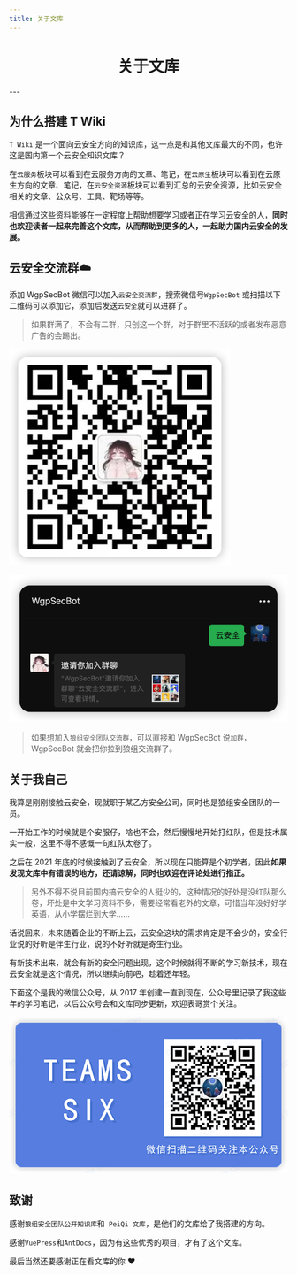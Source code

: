 ```yaml
---
title: 关于文库
---
```

<center><h1>关于文库</h1></center>
---

## 为什么搭建 T Wiki

`T Wiki` 是一个面向云安全方向的知识库，这一点是和其他文库最大的不同，也许这是国内第一个云安全知识文库？

<script>
export default {
    mounted () {
      this.$page.lastUpdated = "2022年4月14日"
    }
  }
</script>

在`云服务`板块可以看到在云服务方向的文章、笔记，在`云原生`板块可以看到在云原生方向的文章、笔记，在`云安全资源`板块可以看到汇总的云安全资源，比如云安全相关的文章、公众号、工具、靶场等等。

相信通过这些资料能够在一定程度上帮助想要学习或者正在学习云安全的人，**同时也欢迎读者一起来完善这个文库，从而帮助到更多的人，一起助力国内云安全的发展。**



## 云安全交流群:cloud:

添加 WgpSecBot 微信可以加入`云安全交流群`，搜索微信号`WgpSecBot` 或扫描以下二维码可以添加它，添加后发送`云安全`就可以进群了。

> 如果群满了，不会有二群，只创这一个群，对于群里不活跃的或者发布恶意广告的会踢出。

   <img width="400" src="/img/1649988782.png"><br>

   <img width="700" src="/img/1650010640.png">

> 如果想加入`狼组安全团队交流群`，可以直接和 WgpSecBot 说`加群`，WgpSecBot  就会把你拉到狼组交流群了。

## 关于我自己

我算是刚刚接触云安全，现就职于某乙方安全公司，同时也是狼组安全团队的一员。

一开始工作的时候就是个安服仔，啥也不会，然后慢慢地开始打红队，但是技术属实一般，这里不得不感慨一句红队太卷了。

之后在 2021 年底的时候接触到了云安全，所以现在只能算是个初学者，因此**如果发现文库中有错误的地方，还请谅解，同时也欢迎在评论处进行指正。**

> 另外不得不说目前国内搞云安全的人挺少的，这种情况的好处是没红队那么卷，坏处是中文学习资料不多，需要经常看老外的文章，可惜当年没好好学英语，从小学摆烂到大学......

话说回来，未来随着企业的不断上云，云安全这块的需求肯定是不会少的，安全行业说的好听是伴生行业，说的不好听就是寄生行业。

有新技术出来，就会有新的安全问题出现，这个时候就得不断的学习新技术，现在云安全就是这个情况，所以继续向前吧，趁着还年轻。

下面这个是我的微信公众号，从 2017 年创建一直到现在，公众号里记录了我这些年的学习笔记，以后公众号会和文库同步更新，欢迎表哥赏个关注。

   <img width="600" src="/img/wechat.png">

## 致谢

感谢`狼组安全团队公开知识库`和` PeiQi 文库`，是他们的文库给了我搭建的方向。

感谢`VuePress`和`AntDocs`，因为有这些优秀的项目，才有了这个文库。

最后当然还要感谢正在看文库的你 :heart:

<Vssue />

<script>
export default {
    mounted () {
      this.$page.lastUpdated = "2022年4月15日"
    }
  }
</script>